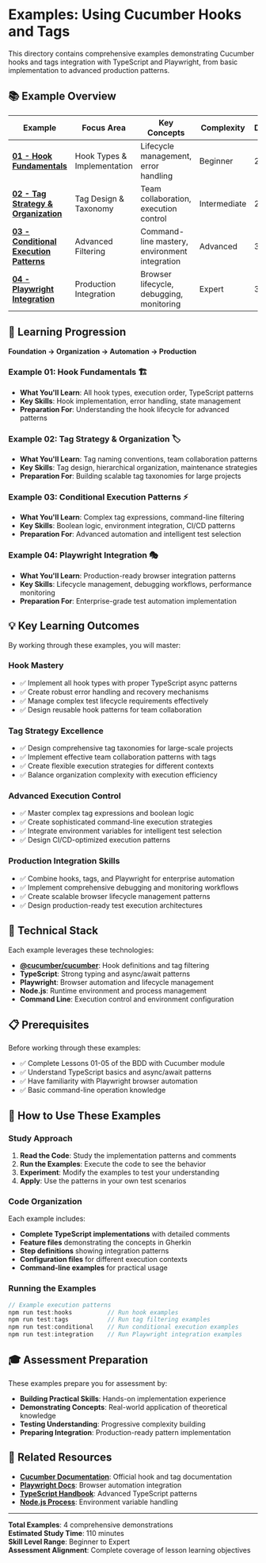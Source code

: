 # Examples: Using Cucumber Hooks and Tags

This directory contains comprehensive examples demonstrating Cucumber hooks and tags integration with TypeScript and Playwright, from basic implementation to advanced production patterns.

## 📚 Example Overview

| Example | Focus Area | Key Concepts | Complexity | Duration |
|---------|------------|--------------|------------|----------|
| **[01 - Hook Fundamentals](./01-hook-fundamentals.md)** | Hook Types & Implementation | Lifecycle management, error handling | Beginner | 20 min |
| **[02 - Tag Strategy & Organization](./02-tag-strategy-and-organization.md)** | Tag Design & Taxonomy | Team collaboration, execution control | Intermediate | 25 min |
| **[03 - Conditional Execution Patterns](./03-conditional-execution-patterns.md)** | Advanced Filtering | Command-line mastery, environment integration | Advanced | 30 min |
| **[04 - Playwright Integration](./04-playwright-integration-with-hooks-and-tags.md)** | Production Integration | Browser lifecycle, debugging, monitoring | Expert | 35 min |

## 🎯 Learning Progression

**Foundation → Organization → Automation → Production**

### **Example 01: Hook Fundamentals** 🏗️
- **What You'll Learn**: All hook types, execution order, TypeScript patterns
- **Key Skills**: Hook implementation, error handling, state management
- **Preparation For**: Understanding the hook lifecycle for advanced patterns

### **Example 02: Tag Strategy & Organization** 🏷️
- **What You'll Learn**: Tag naming conventions, team collaboration patterns
- **Key Skills**: Tag design, hierarchical organization, maintenance strategies
- **Preparation For**: Building scalable tag taxonomies for large projects

### **Example 03: Conditional Execution Patterns** ⚡
- **What You'll Learn**: Complex tag expressions, command-line filtering
- **Key Skills**: Boolean logic, environment integration, CI/CD patterns
- **Preparation For**: Advanced automation and intelligent test selection

### **Example 04: Playwright Integration** 🎭
- **What You'll Learn**: Production-ready browser integration patterns
- **Key Skills**: Lifecycle management, debugging workflows, performance monitoring
- **Preparation For**: Enterprise-grade test automation implementation

## 💡 Key Learning Outcomes

By working through these examples, you will master:

### **Hook Mastery**
- ✅ Implement all hook types with proper TypeScript async patterns
- ✅ Create robust error handling and recovery mechanisms  
- ✅ Manage complex test lifecycle requirements effectively
- ✅ Design reusable hook patterns for team collaboration

### **Tag Strategy Excellence** 
- ✅ Design comprehensive tag taxonomies for large-scale projects
- ✅ Implement effective team collaboration patterns with tags
- ✅ Create flexible execution strategies for different contexts
- ✅ Balance organization complexity with execution efficiency

### **Advanced Execution Control**
- ✅ Master complex tag expressions and boolean logic
- ✅ Create sophisticated command-line execution strategies
- ✅ Integrate environment variables for intelligent test selection
- ✅ Design CI/CD-optimized execution patterns

### **Production Integration Skills**
- ✅ Combine hooks, tags, and Playwright for enterprise automation
- ✅ Implement comprehensive debugging and monitoring workflows
- ✅ Create scalable browser lifecycle management patterns
- ✅ Design production-ready test execution architectures

## 🔧 Technical Stack

Each example leverages these technologies:

- **[@cucumber/cucumber](https://github.com/cucumber/cucumber-js)**: Hook definitions and tag filtering
- **TypeScript**: Strong typing and async/await patterns
- **Playwright**: Browser automation and lifecycle management
- **Node.js**: Runtime environment and process management
- **Command Line**: Execution control and environment configuration

## 📋 Prerequisites

Before working through these examples:

- ✅ Complete Lessons 01-05 of the BDD with Cucumber module
- ✅ Understand TypeScript basics and async/await patterns
- ✅ Have familiarity with Playwright browser automation
- ✅ Basic command-line operation knowledge

## 🚀 How to Use These Examples

### **Study Approach**
1. **Read the Code**: Study the implementation patterns and comments
2. **Run the Examples**: Execute the code to see the behavior
3. **Experiment**: Modify the examples to test your understanding
4. **Apply**: Use the patterns in your own test scenarios

### **Code Organization**
Each example includes:
- **Complete TypeScript implementations** with detailed comments
- **Feature files** demonstrating the concepts in Gherkin
- **Step definitions** showing integration patterns
- **Configuration files** for different execution contexts
- **Command-line examples** for practical usage

### **Running the Examples**
```typescript
// Example execution patterns
npm run test:hooks          // Run hook examples
npm run test:tags           // Run tag filtering examples  
npm run test:conditional    // Run conditional execution examples
npm run test:integration    // Run Playwright integration examples
```

## 🎓 Assessment Preparation

These examples prepare you for assessment by:

- **Building Practical Skills**: Hands-on implementation experience
- **Demonstrating Concepts**: Real-world application of theoretical knowledge
- **Testing Understanding**: Progressive complexity building
- **Preparing Integration**: Production-ready pattern implementation

## 🔗 Related Resources

- **[Cucumber Documentation](https://cucumber.io/docs/cucumber/)**: Official hook and tag documentation
- **[Playwright Docs](https://playwright.dev/)**: Browser automation integration
- **[TypeScript Handbook](https://www.typescriptlang.org/docs/)**: Advanced TypeScript patterns
- **[Node.js Process](https://nodejs.org/docs/latest-v18.x/api/process.html)**: Environment variable handling

---

**Total Examples**: 4 comprehensive demonstrations  
**Estimated Study Time**: 110 minutes  
**Skill Level Range**: Beginner to Expert  
**Assessment Alignment**: Complete coverage of lesson learning objectives